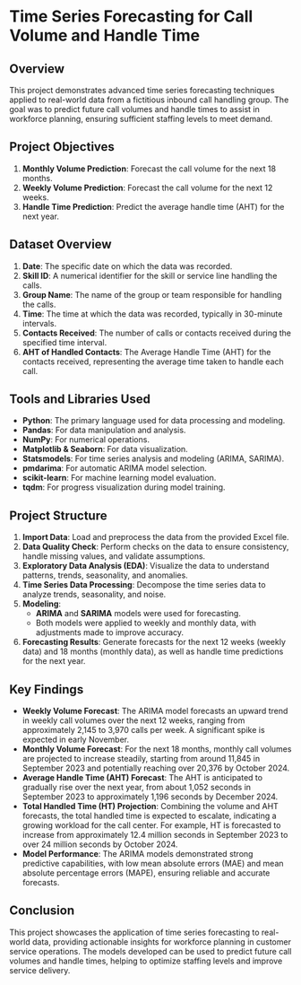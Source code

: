# Time Series Forecasting for Call Volume and Handle Time

## Overview

This project demonstrates advanced time series forecasting techniques applied to real-world data from a fictitious inbound call handling group. The goal was to predict future call volumes and handle times to assist in workforce planning, ensuring sufficient staffing levels to meet demand.

## Project Objectives

1. **Monthly Volume Prediction**: Forecast the call volume for the next 18 months.
2. **Weekly Volume Prediction**: Forecast the call volume for the next 12 weeks.
3. **Handle Time Prediction**: Predict the average handle time (AHT) for the next year.

## Dataset Overview

1. **Date**: The specific date on which the data was recorded.
2. **Skill ID**: A numerical identifier for the skill or service line handling the calls.
3. **Group Name**: The name of the group or team responsible for handling the calls.
4. **Time**: The time at which the data was recorded, typically in 30-minute intervals.
5. **Contacts Received**: The number of calls or contacts received during the specified time interval.
6. **AHT of Handled Contacts**: The Average Handle Time (AHT) for the contacts received, representing the average time taken to handle each call.

## Tools and Libraries Used

- **Python**: The primary language used for data processing and modeling.
- **Pandas**: For data manipulation and analysis.
- **NumPy**: For numerical operations.
- **Matplotlib & Seaborn**: For data visualization.
- **Statsmodels**: For time series analysis and modeling (ARIMA, SARIMA).
- **pmdarima**: For automatic ARIMA model selection.
- **scikit-learn**: For machine learning model evaluation.
- **tqdm**: For progress visualization during model training.

## Project Structure

1. **Import Data**: Load and preprocess the data from the provided Excel file.
2. **Data Quality Check**: Perform checks on the data to ensure consistency, handle missing values, and validate assumptions.
3. **Exploratory Data Analysis (EDA)**: Visualize the data to understand patterns, trends, seasonality, and anomalies.
4. **Time Series Data Processing**: Decompose the time series data to analyze trends, seasonality, and noise.
5. **Modeling**: 
   - **ARIMA** and **SARIMA** models were used for forecasting.
   - Both models were applied to weekly and monthly data, with adjustments made to improve accuracy.
6. **Forecasting Results**: Generate forecasts for the next 12 weeks (weekly data) and 18 months (monthly data), as well as handle time predictions for the next year.

## Key Findings

- **Weekly Volume Forecast**: The ARIMA model forecasts an upward trend in weekly call volumes over the next 12 weeks, ranging from approximately 2,145 to 3,970 calls per week. A significant spike is expected in early November.
- **Monthly Volume Forecast**: For the next 18 months, monthly call volumes are projected to increase steadily, starting from around 11,845 in September 2023 and potentially reaching over 20,376 by October 2024.
- **Average Handle Time (AHT) Forecast**: The AHT is anticipated to gradually rise over the next year, from about 1,052 seconds in September 2023 to approximately 1,196 seconds by December 2024.
- **Total Handled Time (HT) Projection**: Combining the volume and AHT forecasts, the total handled time is expected to escalate, indicating a growing workload for the call center. For example, HT is forecasted to increase from approximately 12.4 million seconds in September 2023 to over 24 million seconds by October 2024.
- **Model Performance**: The ARIMA models demonstrated strong predictive capabilities, with low mean absolute errors (MAE) and mean absolute percentage errors (MAPE), ensuring reliable and accurate forecasts.

## Conclusion

This project showcases the application of time series forecasting to real-world data, providing actionable insights for workforce planning in customer service operations. The models developed can be used to predict future call volumes and handle times, helping to optimize staffing levels and improve service delivery.
